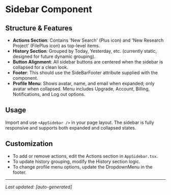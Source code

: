 # Sidebar Component

## Structure & Features

- **Actions Section**: Contains 'New Search' (Plus icon) and 'New Research Project' (FilePlus icon) as top-level items.
- **History Section**: Grouped by Today, Yesterday, etc. (currently static, designed for future dynamic grouping).
- **Button Alignment**: All sidebar buttons are centered when the sidebar is collapsed for a clean look.
- **Footer**: This should use the SideBarFooter attribute supplied with the component.
- **Profile Menu**: Shows avatar, name, and email when expanded; only avatar when collapsed. Menu includes Upgrade, Account, Billing, Notifications, and Log out options.

## Usage

Import and use `<AppSidebar />` in your page layout. The sidebar is fully responsive and supports both expanded and collapsed states.

## Customization

- To add or remove actions, edit the Actions section in `AppSidebar.tsx`.
- To update history grouping, modify the History section logic.
- To change profile menu options, update the DropdownMenu in the footer.

---

_Last updated: [auto-generated]_ 